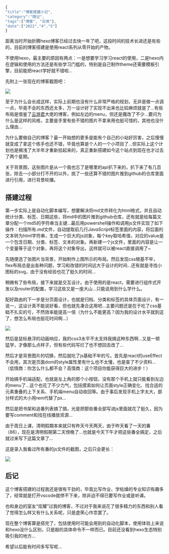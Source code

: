 ```javascript
{
"title":"博客搭建小记",
"category":"随记",
"tags":["博客", "日常"],
"date":["2022","4","5"]
}
```

距离当时开始折腾hexo博客已经过去快一年了吧，这段时间的技术长进还是有些的，目前的博客搭建是使用react系列从零开始的产物。

不使用hexo，最主要的原因有两点：一是想要学习学习react的使用，二是hexo内在逻辑和使用的方法还是有些学习门槛的，特别是自己制作theme还需要模板引擎，目前能把react学好就不错啦...

先附上一张现在的博客截图吧：

![](blogPics/220504-1.jpeg)

至于为什么会长成这样，实际上前期也没有什么非常严格的规划，无非是做一点调一点，毕竟不会的东西还太多，万一设计好了实现不出来也比较麻烦就是了...有些布局是借鉴了[云游君](https://www.yunyoujun.cn/)大佬的博客，例如左边的menu，但还是魔改了不少...要问为什么是这样的风格，主要是手里有些不错的图片不拿来用也挺可惜的，其他也没什么理由...

为什么要做自己的博客？最一开始想的更多是能有个自己的小站好厉害，之后慢慢就变成了拿这个练手也还不错，毕竟也算是个人的一个小项目了...但实际上这个计划也是搁浅了大半年才重新拾起来的，真正重新搭建如今这个站点到现在也才过去了两个星期。

关于背景图，这些图片是从一个我也忘了是哪里的api扒下来的，扒下来了有几百张，除去一小部分打不开的以外，挑了一些还算不错的图片推到github的仓库里面进行引用，进行背景轮播。

## 搭建过程

第一步实际上是自动化脚本编写，想要解决将md文件转化为html格式，并且自动统计分类、标签、日期这些，将md中的图片推到github仓库，还有就是给每篇文章分配一个md5的字符串当主键...最后用powershell操作和调用js文件实现了如下操作：扫描所有$.md$文件，自动提取前几行$JavaScript$标签里面的内容，将后面的文本转为html字符串，生成一个巨大的js对象，每个key取哈希值，对应的value是一个包含日期、分类、标签、文本的对象。再新建一个js文件，里面的内容是让一个变量等于这个对象，再将这个对象导出，这样就可以被react直接调用了~

先随便选了张图片当背景，开始制作上图所示的布局。然后发现css根基不牢，flex布局总是出各种问题，学习和改错的时间远大于设计的时间...还有就是寻找小图标的svg，由于没有经验也花了挺久的时间...

稍微有了些布局，接下来就是交互设计。由于使用的是react，需要进行组件式开发以及router的配置，学习这些又是一座大山...只能说用到什么学什么。

配好路由的下一步是分页面设计，也就是归档、分类和标签的具体页面设计，有一说一，这设计真不能说好看，但也就先凑合这用吧...主要问题还是在于吃了css基础不扎实的亏，不然效率能提高一倍（为什么不能更高？因为我的设计水平就到这了，想怎么布局也挺花时间啊...）

![](blogPics/220504-2.jpeg)

然后是鼠标悬浮的动画响应，我的css3水平不太支持我搞这种东西啊...又是一顿猛学，才像那么点样子，但有些代码写烂了也不想回去改了...

然后才是背景图片的切换，然后就吃了js基础不牢的亏。首先是react的useEffect不会用，其次是页面dom的style属性里有什么也不太懂，也是查了不少资料...（低情商：你怎么什么都不会？高情商：这个项目你能获得巨大的进步！）

开始搞手机端适配，也就是左上角的那个小按钮，没有那个手机上就只能看到左边的menu了...这个也花了不少力气，包括摸索如何让页面style正确变化、找合适的元素重叠的上下关系、手机端menu自动收回等。由于事后发现手机上字太大，部分样式的大小用rem代替了px...

然后是把书架和追番列表搞了搞，光是把那些番全部写进js里面就花了挺久，因为要写comment和找在线播放资源...

由于周日上课，清明假期本来就只有昨天今天两天，由于昨天看了一天的番（86），现在是清明假期第二天傍晚了...也就是今天下午才把这些番全搞定，之后就过来写下这篇文章了...

这是录入我看过所有番的js文件的截图，之后只会更长：

![](blogPics/220504-3.jpg)

## 后记

这个博客搭建的过程我还是很有干劲的，毕竟比写作业、学枯燥的专业知识有趣多了，经常就是打开vscode就停不下来，除非迫不得已要写作业或是听课。

也和身边的室友“炫耀”过我的博客，不过对于我来说花了很多精力的东西和别人看了觉得怎么样又有什么关系呢，只是虚荣心作祟罢了。

现在整个博客算是搭完了，包括使用时可能会用到的自动化脚本，使用体验上来说和hexo没什么区别，只是敲的具体命令不一样而已。目前还没看到hexo生态特别吸引我的地方...

希望以后能有时间多写写呢...